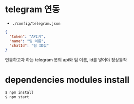 # telegram 연동

* `./config/telegram.json`

```json
{
  "token": "API키",
  "name": "팀 이름",
  "chatId": "팀 ID값"
}
```

연동하고자 하는 telegram 봇의 api와 팀 이름, id를 넣어야 정상동작

# dependencies modules install

```bash
$ npm install
$ npm start
```